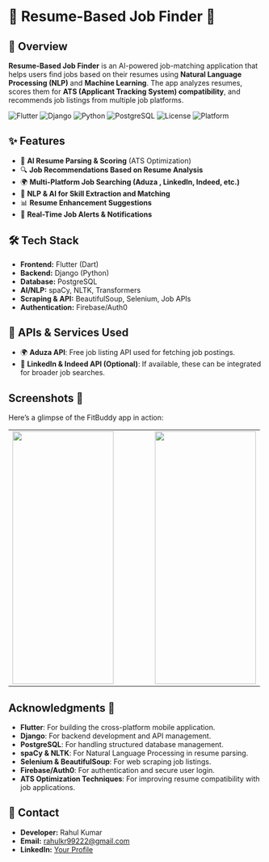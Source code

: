 # 📝 Resume-Based Job Finder 🚀

## 🚀 Overview
**Resume-Based Job Finder** is an AI-powered job-matching application that helps users find jobs based on their resumes using **Natural Language Processing (NLP)** and **Machine Learning**. The app analyzes resumes, scores them for **ATS (Applicant Tracking System) compatibility**, and recommends job listings from multiple job platforms.

![Flutter](https://img.shields.io/badge/Flutter-3.13-blue?logo=flutter)
![Django](https://img.shields.io/badge/Django-4.2-green?logo=django)
![Python](https://img.shields.io/badge/Python-3.11-blue?logo=python)
![PostgreSQL](https://img.shields.io/badge/PostgreSQL-15-blue?logo=postgresql)
![License](https://img.shields.io/badge/License-MIT-green)
![Platform](https://img.shields.io/badge/Platform-Android%20%7C%20iOS-blue)


## ✨ Features
- 📄 **AI Resume Parsing & Scoring** (ATS Optimization)
- 🔍 **Job Recommendations Based on Resume Analysis**
- 🌍 **Multi-Platform Job Searching (Aduza , LinkedIn, Indeed, etc.)**
- 🧠 **NLP & AI for Skill Extraction and Matching**
- 📊 **Resume Enhancement Suggestions**
- 🔔 **Real-Time Job Alerts & Notifications**

## 🛠️ Tech Stack
- **Frontend:** Flutter (Dart)
- **Backend:** Django (Python)
- **Database:** PostgreSQL
- **AI/NLP:** spaCy, NLTK, Transformers
- **Scraping & API:** BeautifulSoup, Selenium, Job APIs
- **Authentication:** Firebase/Auth0

## 🌟 APIs & Services Used

- 🌍 **Aduza API**: Free job listing API used for fetching job postings.
- 🔗 **LinkedIn & Indeed API (Optional)**: If available, these can be integrated for broader job searches.

## Screenshots 📸

Here’s a glimpse of the FitBuddy app in action:

<table align="center">
  <tr>
    <td><img src="https://drive.google.com/file/d/1GqoyO0k_mTBoijEViQFzspHTe3RRpL_h/view?usp=sharing" width="200" height="500"/></td>
    <td width="50"></td> <!-- This adds spacing -->
    <td><img src="https://drive.google.com/file/d/1pCoR1EaNO4XbI6EQwqMDnQ1v7yfgxETf/view?usp=sharing" width="200" height="500"/></td>
   
  </tr>
</table>


## Acknowledgments 🙏

- **Flutter**: For building the cross-platform mobile application.  
- **Django**: For backend development and API management.  
- **PostgreSQL**: For handling structured database management.  
- **spaCy & NLTK**: For Natural Language Processing in resume parsing.  
- **Selenium & BeautifulSoup**: For web scraping job listings.  
- **Firebase/Auth0**: For authentication and secure user login.  
- **ATS Optimization Techniques**: For improving resume compatibility with job applications.  

## 📧 Contact
- **Developer:** Rahul Kumar  
- **Email:** rahulkr99222@gmail.com 
- **LinkedIn:** [Your Profile](www.linkedin.com/in/rahul-kr2000)  



